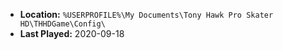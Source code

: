 * **Location:** `%USERPROFILE%\My Documents\Tony Hawk Pro Skater HD\THHDGame\Config\`
* **Last Played:** 2020-09-18
